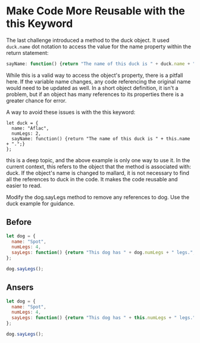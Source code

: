 # Make Code More Reusable with the this Keyword
The last challenge introduced a method to the duck object. It used `duck.name` dot notation to access the value for the name property within the return statement:
```javascript
sayName: function() {return "The name of this duck is " + duck.name + ".";}
```
While this is a valid way to access the object's property, there is a pitfall here. 
If the variable name changes, any code referencing the original name would need to be updated as well. 
In a short object definition, it isn't a problem, but if an object has many references to its properties there is a greater chance for error.

A way to avoid these issues is with the this keyword:
```javascrip
let duck = {
  name: "Aflac",
  numLegs: 2,
  sayName: function() {return "The name of this duck is " + this.name + ".";}
};
```
this is a deep topic, and the above example is only one way to use it. In the current context, this refers to the object that the method is associated with: duck. 
If the object's name is changed to mallard, it is not necessary to find all the references to duck in the code. 
It makes the code reusable and easier to read.

Modify the dog.sayLegs method to remove any references to dog. Use the duck example for guidance.

## Before
```javascript
let dog = {
  name: "Spot",
  numLegs: 4,
  sayLegs: function() {return "This dog has " + dog.numLegs + " legs.";}
};

dog.sayLegs();
```
## Ansers
```javascript
let dog = {
  name: "Spot",
  numLegs: 4,
  sayLegs: function() {return "This dog has " + this.numLegs + " legs.";}
};

dog.sayLegs();
```

